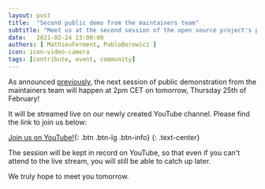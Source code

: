 ```yaml
---
layout: post
title:  "Second public demo from the maintainers team"
subtitle: "Meet us at the second session of the open source project's public demo"
date:   2021-02-24 13:00:00
authors: [ MathieuFerment, PabloBorowicz ]
icon: icon-video-camera
tags: [contribute, event, community]
---
```


As announced [previously](https://build.prestashop.com/news/first-public-oss-demo/), the next session of public demonstration from the maintainers team will happen at 2pm CET on tomorrow, Thursday 25th of February!

It will be streamed live on our newly created YouTube channel. Please find the link to join us below:

[Join us on YouTube!](https://youtu.be/JBvJgoo-rLg){: .btn .btn-lg .btn-info}
{: .text-center}

The session will be kept in record on YouTube, so that even if you can't attend to the live stream, you will still be able to catch up later.

We truly hope to meet you tomorrow.
